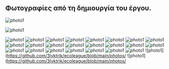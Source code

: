 ## Φωτογραφίες από τη δημιουργία του έργου.

![photo1](https://github.com/3lyktrik/ecoleague/blob/main/photos/IMG_20250307_110624%20(Large).jpg)

![photo1](https://github.com/3lyktrik/ecoleague/blob/main/photos/IMG_20250307_113911%20(Large).jpg)

![photo1](https://github.com/3lyktrik/ecoleague/blob/main/photos/IMG_20250312_133259%20(Large).jpg)
![photo1](https://github.com/3lyktrik/ecoleague/blob/main/photos/IMG_20250314_102545%20(Large).jpg)
![photo1](https://github.com/3lyktrik/ecoleague/blob/main/photos/IMG_20250314_102548%20(Large).jpg)
![photo1](https://github.com/3lyktrik/ecoleague/blob/main/photos/IMG_20250317_082014%20(Large).jpg)
![photo1](https://github.com/3lyktrik/ecoleague/blob/main/photos/IMG_20250321_102223%20(Large).jpg)
![photo1](https://github.com/3lyktrik/ecoleague/blob/main/photos/IMG_20250321_102227%20(Large).jpg)
![photo1](https://github.com/3lyktrik/ecoleague/blob/main/photos/IMG_20250331_092006%20(Large).jpg)
![photo1](https://github.com/3lyktrik/ecoleague/blob/main/photos/IMG_20250331_092010%20(Large).jpg)
![photo1](https://github.com/3lyktrik/ecoleague/blob/main/photos/IMG_20250331_092153%20(Large).jpg)
![photo1](https://github.com/3lyktrik/ecoleague/blob/main/photos/IMG_20250331_104238%20(Large).jpg)
![photo1](https://github.com/3lyktrik/ecoleague/blob/main/photos/IMG_20250331_104245%20(Large).jpg)
![photo1](https://github.com/3lyktrik/ecoleague/blob/main/photos/IMG_20250331_104256%20(Large).jpg)
![photo1](https://github.com/3lyktrik/ecoleague/blob/main/photos/IMG_20250401_095855%20(Large).jpg)
![photo1](https://github.com/3lyktrik/ecoleague/blob/main/photos/IMG_20250401_095912%20(Large).jpg)
![photo1](https://github.com/3lyktrik/ecoleague/blob/main/photos/IMG_20250401_102410%20(Large).jpg)
![photo1](https://github.com/3lyktrik/ecoleague/blob/main/photos/IMG_20250409_100314%20(Large).jpg)
![photo1](https://github.com/3lyktrik/ecoleague/blob/main/photos/IMG_20250409_100318%20(Large).jpg)
![photo1](https://github.com/3lyktrik/ecoleague/blob/main/photos/IMG_20250409_100419%20(Large).jpg)
![photo1](https://github.com/3lyktrik/ecoleague/blob/main/photos/IMG_20250409_104243%20(Large).jpg)
![photo1](https://github.com/3lyktrik/ecoleague/blob/main/photos/IMG_20250409_104246%20(Large).jpg)
![photo1](https://github.com/3lyktrik/ecoleague/blob/main/photos/IMG_20250409_113448%20(Large).jpg)
![photo1](https://github.com/3lyktrik/ecoleague/blob/main/photos/IMG_20250409_113458%20(Large).jpg)
![photo1](https://github.com/3lyktrik/ecoleague/blob/main/photos/IMG_20250409_122956%20(Large).jpg)
![photo1](https://github.com/3lyktrik/ecoleague/blob/main/photos/
![photo1](https://github.com/3lyktrik/ecoleague/blob/main/photos/

